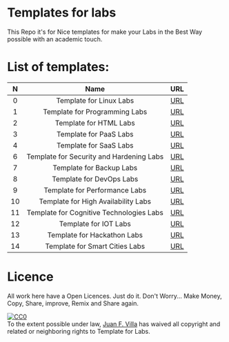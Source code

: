 Templates for labs
==================
This Repo it's for Nice templates for make your Labs in the Best Way possible with an academic touch.

List of templates:
=================
N | Name | URL |
 :--: | :--: | :--: |
 0 | Template for Linux Labs | [URL](https://www.google.com "Google's Homepage") |
 1 | Template for Programming Labs | [URL](https://www.google.com "Google's Homepage") |
 2 | Template for HTML Labs | [URL](https://www.google.com "Google's Homepage") |
 3 | Template for PaaS Labs | [URL](https://www.google.com "Google's Homepage") |
 4 | Template for SaaS Labs  | [URL](https://www.google.com "Google's Homepage") |
 6 | Template for Security and Hardening Labs | [URL](https://www.google.com "Google's Homepage") |
 7 | Template for Backup Labs | [URL](https://www.google.com "Google's Homepage") |
 8 | Template for DevOps Labs  | [URL](https://www.google.com "Google's Homepage") |
 9 | Template for Performance Labs  | [URL](https://www.google.com "Google's Homepage") |
 10 | Template for High Availability Labs  | [URL](https://www.google.com "Google's Homepage") |
 11 | Template for Cognitive Technologies Labs  | [URL](https://www.google.com "Google's Homepage") |
 12 | Template for IOT Labs  | [URL](https://www.google.com "Google's Homepage") |
 13 | Template for Hackathon Labs  | [URL](https://www.google.com "Google's Homepage") |
 14 | Template for Smart Cities Labs  | [URL](https://www.google.com "Google's Homepage") |
 
 
Licence
=======
All work here have a Open Licences. Just do it. Don't Worry... Make Money, Copy, Share, improve, Remix and Share again.

<p xmlns:dct="http://purl.org/dc/terms/">
  <a rel="license"
     href="http://creativecommons.org/publicdomain/zero/1.0/">
    <img src="http://i.creativecommons.org/p/zero/1.0/88x31.png" style="border-style: none;" alt="CC0" />
  </a>
  <br />
  To the extent possible under law,
  <a rel="dct:publisher"
     href="https://about.me/juanfvilla">
    <span property="dct:title">Juan F. Villa</span></a>
  has waived all copyright and related or neighboring rights to
  <span property="dct:title">Template for Labs</span>.
</p>
